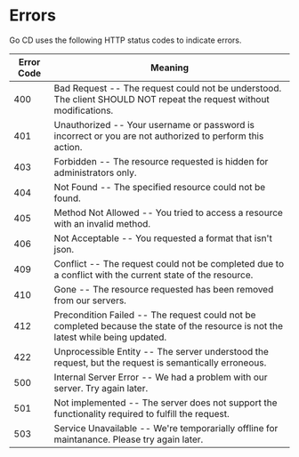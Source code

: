 # Errors

Go CD uses the following HTTP status codes to indicate errors.

Error Code | Meaning
-----------|--------
400        | Bad Request           -- The request could not be understood. The client SHOULD NOT repeat the request without modifications.
401        | Unauthorized          -- Your username or password is incorrect or you are not authorized to perform this action.
403        | Forbidden             -- The resource requested is hidden for administrators only.
404        | Not Found             -- The specified resource could not be found.
405        | Method Not Allowed    -- You tried to access a resource with an invalid method.
406        | Not Acceptable        -- You requested a format that isn't json.
409        | Conflict              -- The request could not be completed due to a conflict with the current state of the resource.
410        | Gone                  -- The resource requested has been removed from our servers.
412        | Precondition Failed   -- The request could not be completed because the state of the resource is not the latest while being updated.
422        | Unprocessible Entity  -- The server understood the request, but the request is semantically erroneous.
500        | Internal Server Error -- We had a problem with our server. Try again later.
501        | Not implemented       -- The server does not support the functionality required to fulfill the request.
503        | Service Unavailable   -- We're temporarially offline for maintanance. Please try again later.
